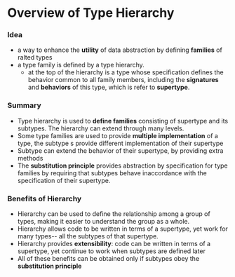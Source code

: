 Overview of Type Hierarchy
===

### Idea
- a way to enhance the **utility** of data abstraction by defining **families** of ralted types
- a type family is defined by a type hierarchy.
	- at the top of the hierarchy is a type whose specification defines the behavior common to all family members, including the **signatures** and **behaviors** of this type, which is refer to **supertype**.
	
### Summary
- Type hierarchy is used to **define families** consisting of supertype and its subtypes. The hierarchy can extend through many levels.
- Some type families are used to provide **multiple implementation** of a type, the subtype s provide different implementation of their supertype
- Subtype can extend the behavior of their supertype, by providing extra methods
- The **substitution principle** provides abstraction by specification for type families by requiring that subtypes behave inaccordance with the specification of their supertype.

### Benefits of Hierarchy
- Hierarchy can be used to define the relationship among a group of types, making it easier to understand the group as a whole.
- Hierarchy allows code to be written in terms of a supertype, yet work for many types-- all the subtypes of that supertype.
- Hierarchy provides **extensibility**: code can be written in terms of a supertype, yet continue to work when subtypes are defined later
- All of these benefits can be obtained only if subtypes obey the **substitution principle**

